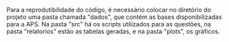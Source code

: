 Para a reprodutibilidade do código, é necessário colocar no diretório do projeto uma pasta chamada "dados", que contém as bases disponibilizadas para a APS. Na pasta "src" há os scripts utilizados para as questões, na pasta "relatorios" estão as tabelas geradas, e na pasta "plots", os gráficos. 